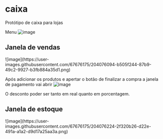 # caixa
Protótipo de caixa para lojas

Menu
![image](https://user-images.githubusercontent.com/67676175/204076073-de47224e-d4a1-4f1a-a477-5c5e27a88fa5.png)

<h2>Janela de vendas</h2>
![image](https://user-images.githubusercontent.com/67676175/204076094-b505f244-87b9-49c2-9927-b3fb884a35d1.png)

Após adicionar os produtos e apertar o botão de finalizar a compra a janela de pagamento vai abrir
![image](https://user-images.githubusercontent.com/67676175/204076142-7d140ece-c933-4d1c-a3f8-bee42d3e4a0e.png)

O desconto poder ser tanto em real quanto em porcentagem.

<h2>Janela de estoque</h2>
![image](https://user-images.githubusercontent.com/67676175/204076224-2f320b26-d22e-491a-a1a2-d9d17a25aa3a.png)

